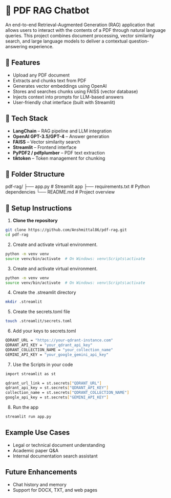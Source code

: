 # 📄 PDF RAG Chatbot

An end-to-end Retrieval-Augmented Generation (RAG) application that allows users to interact with the contents of a PDF through natural language queries. This project combines document processing, vector similarity search, and large language models to deliver a contextual question-answering experience.

## 🚀 Features

- Upload any PDF document
- Extracts and chunks text from PDF
- Generates vector embeddings using OpenAI
- Stores and searches chunks using FAISS (vector database)
- Injects context into prompts for LLM-based answers
- User-friendly chat interface (built with Streamlit)

## 🧠 Tech Stack

- **LangChain** – RAG pipeline and LLM integration
- **OpenAI GPT-3.5/GPT-4** – Answer generation
- **FAISS** – Vector similarity search
- **Streamlit** – Frontend interface
- **PyPDF2 / pdfplumber** – PDF text extraction
- **tiktoken** – Token management for chunking

## 📂 Folder Structure

pdf-rag/
├── app.py # Streamlit app
├── requirements.txt # Python dependencies
└── README.md # Project overview

## 🔧 Setup Instructions

1. **Clone the repository**
```bash
git clone https://github.com/Anshmittal86/pdf-rag.git
cd pdf-rag
```
2. Create and activate virtual environment.
```bash
python -m venv venv
source venv/bin/activate  # On Windows: venv\Scripts\activate
```

3. Create and activate virtual environment.
```bash
python -m venv venv
source venv/bin/activate  # On Windows: venv\Scripts\activate
```

4. Create the .streamlit directory
```bash
mkdir .streamlit
```

5. Create the secrets.toml file
```bash
touch .streamlit/secrets.toml
```

6. Add your keys to secrets.toml

```bash
QDRANT_URL = "https://your-qdrant-instance.com"
QDRANT_API_KEY = "your_qdrant_api_key"
QDRANT_COLLECTION_NAME = "your_collection_name"
GEMINI_API_KEY = "your_google_gemini_api_key"
```

7. Use the Scripts in your code
```bash
import streamlit as st

qdrant_url_link = st.secrets["QDRANT_URL"]
qdrant_api_key = st.secrets["QDRANT_API_KEY"]
collection_name = st.secrets["QDRANT_COLLECTION_NAME"]
google_api_key = st.secrets["GEMINI_API_KEY"]
```

8. Run the app
```bash
streamlit run app.py
```

## Example Use Cases
- Legal or technical document understanding
- Academic paper Q&A
- Internal documentation search assistant

## Future Enhancements
- Chat history and memory
- Support for DOCX, TXT, and web pages
